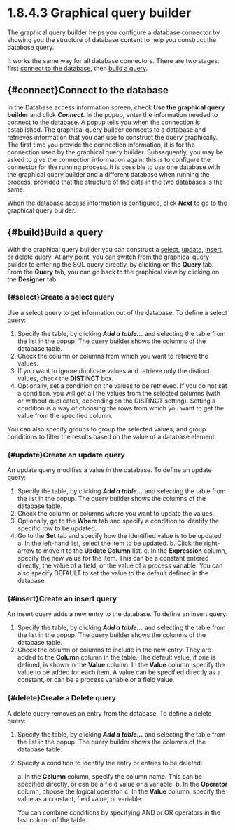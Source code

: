 
1.8.4.3 Graphical query builder
===============================

The graphical query builder helps you configure a database connector by showing you the structure of database content to help you construct the database query.

It works the same way for all database connectors. There are two stages: first [connect to the database](#connect), then [build a query](#build).

[](){#connect}Connect to the database
-------------------------------------

In the Database access information screen, check **Use the graphical query builder** and click ***Connect***.
In the popup, enter the information needed to connect to the database. A popup tells you when the connection is established.
The graphical query builder connects to a database and retrieves information that you can use to construct the query graphically.
The first time you provide the connection information, it is for the connection used by the graphical query builder.
Subsequently, you may be asked to give the connection information again: this is to configure the connector for the running process.
It is possible to use one database with the graphical query builder and a different database when running the process, provided that the structure of the data in the two databases is the same.

When the database access information is configured, click ***Next*** to go to the graphical query builder.

[](){#build}Build a query
-------------------------

With the graphical query builder you can construct a [select](#select), [update](#update), [insert](#insert), or [delete](#delete) query.
At any point, you can switch from the graphical query builder to entering the SQL query directly, by clicking on the **Query** tab.
From the **Query** tab, you can go back to the graphical view by clicking on the **Designer** tab.

### [](){#select}Create a select query

Use a select query to get information out of the database. To define a select query:

1.  Specify the table, by clicking ***Add a table...*** and selecting the table from the list in the popup. The query builder shows the columns of the database table.
2.  Check the column or columns from which you want to retrieve the values.
3.  If you want to ignore duplicate values and retrieve only the distinct values, check the **DISTINCT** box.
4.  Optionally, set a condition on the values to be retrieved.
    If you do not set a condition, you will get all the values from the selected columns (with or without duplicates, depending on the DISTINCT setting).
    Setting a condition is a way of choosing the rows from which you want to get the value from the specified column.

You can also specify groups to group the selected values, and group conditions to filter the results based on the value of a database element.

### [](){#update}Create an update query

An update query modifies a value in the database. To define an update query:

1.  Specify the table, by clicking ***Add a table...*** and selecting the table from the list in the popup. The query builder shows the columns of the database table.
2.  Check the column or columns where you want to update the values.
3.  Optionally, go to the **Where** tab and specify a condition to identify the specific row to be updated.
4.  Go to the **Set** tab and specify how the identified value is to be updated:
    a.  In the left-hand list, select the item to be updated.
    b.  Click the right-arrow to move it to the **Update Column** list.
    c.  In the **Expression** column, specify the new value for the item.
        This can be a constant entered directly, the value of a field, or the value of a process variable.
        You can also specify DEFAULT to set the value to the default defined in the database.

### [](){#insert}Create an insert query

An insert query adds a new entry to the database. To define an insert query:

1.  Specify the table, by clicking ***Add a table...*** and selecting the table from the list in the popup. The query builder shows the columns of the database table.
2.  Check the column or columns to include in the new entry. They are added to the **Column** column in the table. The default value, if one is defined, is shown in the **Value** column.
    In the **Value** column, specify the value to be added for each item. A value can be specified directly as a constant, or can be a process variable or a field value.

### [](){#delete}Create a Delete query

A delete query removes an entry from the database. To define a delete query:

1.  Specify the table, by clicking ***Add a table...*** and selecting the table from the list in the popup. The query builder shows the columns of the database table.
2.  Specify a condition to identify the entry or entries to be deleted:

    a.  In the **Column** column, specify the column name. This can be specified directly, or can be a field value or a variable.
    b.  In the **Operator** column, choose the logical operator.
    c.  In the **Value** column, specify the value as a constant, field value, or variable.

    You can combine conditions by specifying AND or OR operators in the last column of the table.

